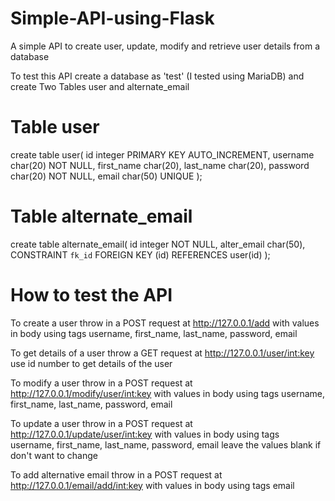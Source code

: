 # Simple-API-using-Flask
A simple API to create user, update, modify and retrieve user details from a database


To test this API create a database as 'test' (I tested using MariaDB) and create Two Tables user and alternate_email

# Table user
create table user(
id integer PRIMARY KEY AUTO_INCREMENT,
username char(20) NOT NULL,
first_name char(20),
last_name char(20),
password char(20) NOT NULL,
email char(50) UNIQUE
);

# Table alternate_email
create table alternate_email(
id integer NOT NULL,
alter_email char(50),
CONSTRAINT `fk_id` FOREIGN KEY (id) REFERENCES user(id)
);

# How to test the API
To create a user throw in a POST request at
http://127.0.0.1/add
with values in body using tags username, first_name, last_name, password, email

To get details of a user throw a GET request at
http://127.0.0.1/user/<int:key>
use id number to get details of the user

To modify a user throw in a POST request at
http://127.0.0.1/modify/user/<int:key>
with values in body using tags username, first_name, last_name, password, email


To update a user throw in a POST request at
http://127.0.0.1/update/user/<int:key>
with values in body using tags username, first_name, last_name, password, email
leave the values blank if don't want to change

To add alternative email throw in a POST request at
http://127.0.0.1/email/add/<int:key>
with values in body using tags email
